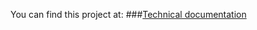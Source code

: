 You can find this project at:
###[Technical documentation](https://sam7900.github.io/Technical-documentation/)
